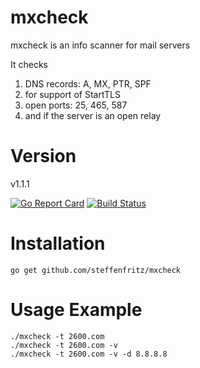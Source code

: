 # mxcheck

mxcheck is an info scanner for mail servers

It checks 
  1. DNS records: A, MX, PTR, SPF
  2. for support of StartTLS
  3. open ports: 25, 465, 587
  4. and if the server is an open relay

# Version

v1.1.1

[![Go Report Card](https://goreportcard.com/badge/github.com/steffenfritz/mxcheck)](https://goreportcard.com/report/github.com/steffenfritz/mxcheck) [![Build Status](https://travis-ci.org/steffenfritz/mxcheck.svg?branch=master)](https://travis-ci.org/steffenfritz/mxcheck)


# Installation

    go get github.com/steffenfritz/mxcheck

# Usage Example

    ./mxcheck -t 2600.com
    ./mxcheck -t 2600.com -v
    ./mxcheck -t 2600.com -v -d 8.8.8.8

